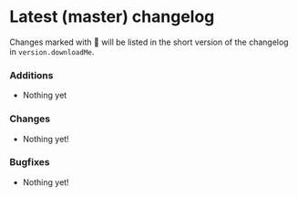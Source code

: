 # Latest (master) changelog

Changes marked with 💖 will be listed in the short version of the changelog in `version.downloadMe`.

### Additions
- Nothing yet

### Changes
- Nothing yet!

### Bugfixes
- Nothing yet!